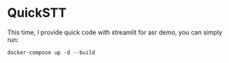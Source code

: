 QuickSTT
=====

This time, I provide quick code with streamlit for asr demo, you can simply run:

```
docker-compose up -d --build
```
